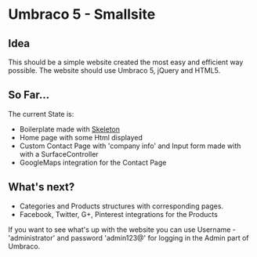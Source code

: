 Umbraco 5 - Smallsite
=============

Idea
-------------
This should be a simple website created the most easy and efficient way possible. The website should use Umbraco 5, jQuery and HTML5.

So Far...
-------------

The current State is:

* Boilerplate made with [Skeleton](http://www.getskeleton.com/)
* Home page with some Html displayed 
* Custom Contact Page with 'company info' and Input form made with with a SurfaceController
* GoogleMaps integration for the Contact Page

What's next?
-------------
* Categories and Products structures with corresponding pages.
* Facebook, Twitter, G+, Pinterest integrations for the Products



If you want to see what's up with the website you can use Username - 'administrator' and password 'admin123@' for logging in the Admin part of Umbraco.